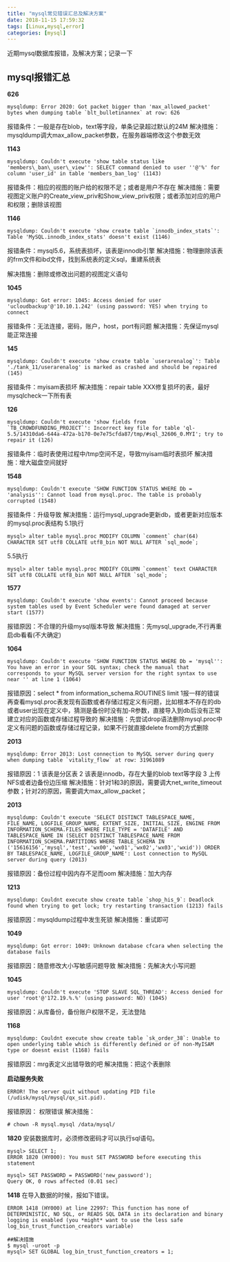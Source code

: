 ```yaml
---
title: "mysql常见错误汇总及解决方案"
date: 2018-11-15 17:59:32
tags: [Linux,mysql,error]
categories: [mysql]
---
```


近期mysql数据库报错，及解决方案；记录一下

## mysql报错汇总

**626**

```
mysqldump: Error 2020: Got packet bigger than 'max_allowed_packet' bytes when dumping table `blt_bulletinannex` at row: 626
```

报错条件：一般是存在blob，text等字段，单条记录超过默认的24M
解决措施：mysqldump调大max_allow_packet参数，在服务器端修改这个参数无效

**1143**

```
mysqldump: Couldn't execute 'show table status like 'members\_ban\_user\_view'': SELECT command denied to user ''@'%' for column 'user_id' in table 'members_ban_log' (1143)
```

报错条件：相应的视图的账户给的权限不足；或者是用户不存在
解决措施：需要视图定义账户的Create_view_priv和Show_view_priv权限；或者添加对应的用户和权限；删除该视图

**1146**

```
mysqldump: Couldn't execute 'show create table `innodb_index_stats`': Table 'MySQL.innodb_index_stats' doesn't exist (1146)
```

报错条件：mysql5.6，系统表损坏，该表是innodb引擎
解决措施：物理删除该表的frm文件和ibd文件，找到系统表的定义sql，重建系统表

解决措施：删除或修改出问题的视图定义语句

**1045**

```
mysqldump: Got error: 1045: Access denied for user 'ucloudbackup'@'10.10.1.242' (using password: YES) when trying to connect
```

报错条件：无法连接，密码，账户，host，port有问题
解决措施：先保证mysql能正常连接

**145**

```
mysqldump: Couldn't execute 'show create table `userarenalog`': Table './tank_11/userarenalog' is marked as crashed and should be repaired (145)
```

报错条件：myisam表损坏
解决措施：repair table XXX修复损坏的表，最好mysqlcheck一下所有表

**126**

```
mysqldump: Couldn't execute 'show fields from `TB_CROWDFUNDING_PROJECT`': Incorrect key file for table 'ql-5.5/14310da6-644a-472a-b170-0e7e75cfda87/tmp/#sql_32606_0.MYI'; try to repair it (126)
```

报错条件：临时表使用过程中/tmp空间不足，导致myisam临时表损坏
解决措施：增大磁盘空间就好

**1548**

```
mysqldump: Couldn't execute 'SHOW FUNCTION STATUS WHERE Db = 'analysis'': Cannot load from mysql.proc. The table is probably corrupted (1548)
```

报错条件：升级导致
解决措施：运行mysql_upgrade更新db，或者更新对应版本的mysql.proc表结构
5.1执行

```
mysql> alter table mysql.proc MODIFY COLUMN `comment` char(64) CHARACTER SET utf8 COLLATE utf8_bin NOT NULL AFTER `sql_mode`;
```

5.5执行

```
mysql> alter table mysql.proc MODIFY COLUMN `comment` text CHARACTER SET utf8 COLLATE utf8_bin NOT NULL AFTER `sql_mode`;
```

**1577**

```
mysqldump: Couldn't execute 'show events': Cannot proceed because system tables used by Event Scheduler were found damaged at server start (1577)
```

报错原因：不合理的升级mysql版本导致
解决措施：先mysql_upgrade,不行再重启db看看(不大确定)

**1064**

```
mysqldump: Couldn't execute 'SHOW FUNCTION STATUS WHERE Db = 'mysql'': You have an error in your SQL syntax; check the manual that corresponds to your MySQL server version for the right syntax to use near '' at line 1 (1064)
```

报错原因：select * from information_schema.ROUTINES limit 1报一样的错误
再查看mysql.proc表发现有函数或者存储过程定义有问题，比如根本不存在的db或者user出现在定义中，猜测是备份时没有加-R参数，直接导入到db后没有正常建立对应的函数或存储过程导致的
解决措施：先尝试drop语法删除mysql.proc中定义有问题的函数或存储过程记录，如果不行就直接delete from的方式删除

**2013**

```
mysqldump: Error 2013: Lost connection to MySQL server during query when dumping table `vitality_flow` at row: 31961089
```

报错原因：1 该表是分区表 2 该表是innodb，存在大量的blob text等字段 3 上传NFS或者边备份边压缩
解决措施：针对1和3的原因，需要调大net_write_timeout参数；针对2的原因，需要调大max_allow_packet；

**2013**

```
mysqldump: Couldn't execute 'SELECT DISTINCT TABLESPACE_NAME, FILE_NAME, LOGFILE_GROUP_NAME, EXTENT_SIZE, INITIAL_SIZE, ENGINE FROM INFORMATION_SCHEMA.FILES WHERE FILE_TYPE = 'DATAFILE' AND TABLESPACE_NAME IN (SELECT DISTINCT TABLESPACE_NAME FROM INFORMATION_SCHEMA.PARTITIONS WHERE TABLE_SCHEMA IN ('15616156','mysql','test','wx00','wx01','wx02','wx03','wxid')) ORDER BY TABLESPACE_NAME, LOGFILE_GROUP_NAME': Lost connection to MySQL server during query (2013)
```

报错原因：备份过程中因内存不足而oom
解决措施：加大内存

**1213**

```
mysqldump: Couldnt execute show create table `shop_his_9`: Deadlock found when trying to get lock; try restarting transaction (1213) fails
```

报错原因：mysqldump过程中发生死锁
解决措施：重试即可

**1049**

```
mysqldump: Got error: 1049: Unknown database cfcara when selecting the database fails
```

报错原因：随意修改大小写敏感问题导致
解决措施：先解决大小写问题

**1045**

```
mysqldump: Couldn't execute 'STOP SLAVE SQL_THREAD': Access denied for user 'root'@'172.19.%.%' (using password: NO) (1045)
```

报错原因：从库备份，备份账户权限不足，无法登陆

**1168**

```
mysqldump: Couldnt execute show create table `sk_order_38`: Unable to open underlying table which is differently defined or of non-MyISAM type or doesnt exist (1168) fails
```

报错原因：mrg表定义出错导致的吧
解决措施：把这个表删除

**启动服务失败**

```
ERROR! The server quit without updating PID file (/udisk/mysql/mysql/qx_sit.pid).
```

报错原因： 权限错误
解决措施： 

```
# chown -R mysql.mysql /data/mysql/
```
**1820**
安装数据库时，必须修改密码才可以执行sql语句。

```
mysql> SELECT 1;
ERROR 1820 (HY000): You must SET PASSWORD before executing this statement

mysql> SET PASSWORD = PASSWORD('new_password');
Query OK, 0 rows affected (0.01 sec)
```
**1418**
在导入数据的时候，报如下错误。

```
ERROR 1418 (HY000) at line 22997: This function has none of DETERMINISTIC, NO SQL, or READS SQL DATA in its declaration and binary logging is enabled (you *might* want to use the less safe log_bin_trust_function_creators variable)

##解决措施
$ mysql -uroot -p
mysql> SET GLOBAL log_bin_trust_function_creators = 1;
```
